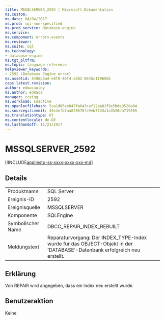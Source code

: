 ```yaml
---
title: MSSQLSERVER_2592 | Microsoft-Dokumentation
ms.custom: 
ms.date: 04/04/2017
ms.prod: sql-non-specified
ms.prod_service: database-engine
ms.service: 
ms.component: errors-events
ms.reviewer: 
ms.suite: sql
ms.technology:
- database-engine
ms.tgt_pltfrm: 
ms.topic: language-reference
helpviewer_keywords:
- 2592 (Database Engine error)
ms.assetid: 8406a3a4-e8f0-46f4-a262-084bc119600b
caps.latest.revision: 
author: edmacauley
ms.author: edmaca
manager: craigg
ms.workload: Inactive
ms.openlocfilehash: 5ca1d05ae847fa643caf12aa81f9e5bde9520e04
ms.sourcegitcommit: 45e4efb7aa828578fe9eb7743a1a3526da719555
ms.translationtype: HT
ms.contentlocale: de-DE
ms.lasthandoff: 11/21/2017
---
```

# <a name="mssqlserver2592"></a>MSSQLSERVER_2592
[!INCLUDE[appliesto-ss-xxxx-xxxx-xxx-md](../../includes/appliesto-ss-xxxx-xxxx-xxx-md.md)]
  
## <a name="details"></a>Details  
  
|||  
|-|-|  
|Produktname|SQL Server|  
|Ereignis-ID|2592|  
|Ereignisquelle|MSSQLSERVER|  
|Komponente|SQLEngine|  
|Symbolischer Name|DBCC_REPAIR_INDEX_REBUILT|  
|Meldungstext|Reparaturvorgang: Der INDEX_TYPE-Index wurde für das OBJECT-Objekt in der 'DATABASE'-Datenbank erfolgreich neu erstellt.|  
  
## <a name="explanation"></a>Erklärung  
Von REPAIR wird angegeben, dass ein Index neu erstellt wurde.  
  
## <a name="user-action"></a>Benutzeraktion  
Keine  
  
